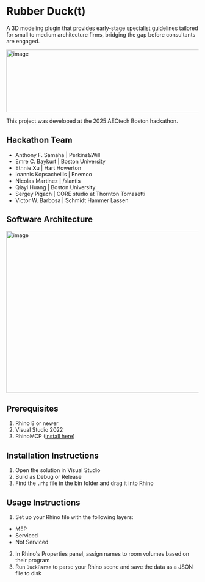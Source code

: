 # Rubber Duck(t)
A 3D modeling plugin that provides early-stage specialist guidelines tailored for small to medium architecture firms, bridging the gap before consultants are engaged.


<img width="852" height="164" alt="image" src="https://github.com/user-attachments/assets/799f6c0c-2c67-4726-83df-25dec66f0eb4" />

This project was developed at the 2025 AECtech Boston hackathon.

## Hackathon Team
- Anthony F. Samaha | Perkins&Will
- Emre C. Baykurt | Boston University
- Ethnie Xu | Hart Howerton
- Ioannis Kopsacheilis | Enemco
- Nicolas Martinez | /slantis
- Qiayi Huang | Boston University
- Sergey Pigach | CORE studio at Thornton Tomasetti
- Victor W. Barbosa | Schmidt Hammer Lassen

## Software Architecture

<img width="854" height="424" alt="image" src="https://github.com/user-attachments/assets/f073e8de-bed3-4451-87d9-0849b3e8b951" />

## Prerequisites
1. Rhino 8 or newer
2. Visual Studio 2022
3. RhinoMCP ([Install here](https://github.com/jingcheng-chen/rhinomcp))

## Installation Instructions
1. Open the solution in Visual Studio
2. Build as Debug or Release
3. Find the `.rhp` file in the bin folder and drag it into Rhino

## Usage Instructions
1. Set up your Rhino file with the following layers:
  - MEP
  - Serviced
  - Not Serviced
2. In Rhino's Properties panel, assign names to room volumes based on their program
3. Run `DuckParse` to parse your Rhino scene and save the data as a JSON file to disk
